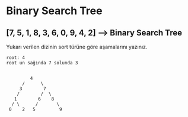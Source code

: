 # Binary Search Tree

## [7, 5, 1, 8, 3, 6, 0, 9, 4, 2] --> Binary Search Tree

Yukarı verilen dizinin sort türüne göre aşamalarını yazınız.

```
root: 4
root un sağında 7 solunda 3


         4
      /      \
     3        7 
    /        /  \
   1        6    8
  / \      /       \
 0    2   5         9
```
